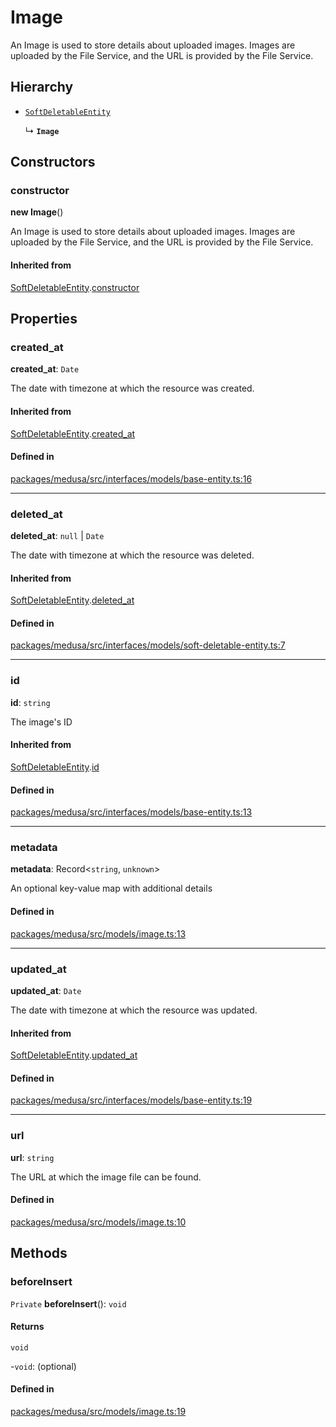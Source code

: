 # Image

An Image is used to store details about uploaded images. Images are uploaded by the File Service, and the URL is provided by the File Service.

## Hierarchy

- [`SoftDeletableEntity`](SoftDeletableEntity.md)

  ↳ **`Image`**

## Constructors

### constructor

**new Image**()

An Image is used to store details about uploaded images. Images are uploaded by the File Service, and the URL is provided by the File Service.

#### Inherited from

[SoftDeletableEntity](SoftDeletableEntity.md).[constructor](SoftDeletableEntity.md#constructor)

## Properties

### created\_at

 **created\_at**: `Date`

The date with timezone at which the resource was created.

#### Inherited from

[SoftDeletableEntity](SoftDeletableEntity.md).[created_at](SoftDeletableEntity.md#created_at)

#### Defined in

[packages/medusa/src/interfaces/models/base-entity.ts:16](https://github.com/medusajs/medusa/blob/3d9f5ae63/packages/medusa/src/interfaces/models/base-entity.ts#L16)

___

### deleted\_at

 **deleted\_at**: ``null`` \| `Date`

The date with timezone at which the resource was deleted.

#### Inherited from

[SoftDeletableEntity](SoftDeletableEntity.md).[deleted_at](SoftDeletableEntity.md#deleted_at)

#### Defined in

[packages/medusa/src/interfaces/models/soft-deletable-entity.ts:7](https://github.com/medusajs/medusa/blob/3d9f5ae63/packages/medusa/src/interfaces/models/soft-deletable-entity.ts#L7)

___

### id

 **id**: `string`

The image's ID

#### Inherited from

[SoftDeletableEntity](SoftDeletableEntity.md).[id](SoftDeletableEntity.md#id)

#### Defined in

[packages/medusa/src/interfaces/models/base-entity.ts:13](https://github.com/medusajs/medusa/blob/3d9f5ae63/packages/medusa/src/interfaces/models/base-entity.ts#L13)

___

### metadata

 **metadata**: Record<`string`, `unknown`\>

An optional key-value map with additional details

#### Defined in

[packages/medusa/src/models/image.ts:13](https://github.com/medusajs/medusa/blob/3d9f5ae63/packages/medusa/src/models/image.ts#L13)

___

### updated\_at

 **updated\_at**: `Date`

The date with timezone at which the resource was updated.

#### Inherited from

[SoftDeletableEntity](SoftDeletableEntity.md).[updated_at](SoftDeletableEntity.md#updated_at)

#### Defined in

[packages/medusa/src/interfaces/models/base-entity.ts:19](https://github.com/medusajs/medusa/blob/3d9f5ae63/packages/medusa/src/interfaces/models/base-entity.ts#L19)

___

### url

 **url**: `string`

The URL at which the image file can be found.

#### Defined in

[packages/medusa/src/models/image.ts:10](https://github.com/medusajs/medusa/blob/3d9f5ae63/packages/medusa/src/models/image.ts#L10)

## Methods

### beforeInsert

`Private` **beforeInsert**(): `void`

#### Returns

`void`

-`void`: (optional) 

#### Defined in

[packages/medusa/src/models/image.ts:19](https://github.com/medusajs/medusa/blob/3d9f5ae63/packages/medusa/src/models/image.ts#L19)
